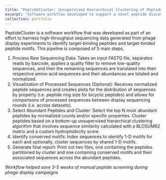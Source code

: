 ```yaml
---
title: "PeptideCluster: Unsupervised Hierarchical Clustering of Peptide Sequences for Identification of Strong Covalent Inhibitors"
excerpt: "Software workflow developed to support a novel peptide discovery platform at the Bogyo Lab"
collection: portfolio
---
```


PeptideCluster is a software workflow that was developed as part of an effort to harness high-throughput sequencing data generated from 
phage display experiments to identify target-binding peptides and target-binded peptide motifs. This pipeline is composed of 5 main steps,

1. Process Raw Sequencing Data: Takes an input FASTQ file, separates reads by barcode, applies a quality filter to remove low-quality sequences, and then the remaining sequences are translated into their respective amino acid sequences and their abundances are totaled and normalized.
2. Visualization of Processed Sequences (Optional): Receives normalized peptide sequences and creates plots for the distribution of sequences by property (i.e. peptide ring size for bicyclic peptides) and allows for comparisons of processed sequences between display sequencing rounds (i.e. across datasets).
3. Select Abundant Peptides and Cluster: Select the top N most abundant peptides by normalized counts and/or specific properties. Cluster peptides
based on a bottom-up unsupervised hierarchical clustering algorithm that involves sequence similarity calculated with a BLOSUM62 matrix and a custom hydrophobicity score.
5. Identify conserved motifs: Index sequences to identify 1-D motifs for each and optionally, cluster sequences by shared 1-D motifs. 
6. Generate final report: Print out two files, one containing the peptides partitioned by cluster and one containing conserved motifs and their associated sequences across the abundant peptides.


_Workflow helped save 3-5 weeks of manual peptide screening during phage display campaigns_
